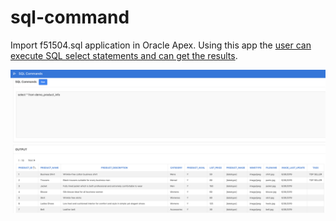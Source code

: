 # sql-command

Import f51504.sql application in Oracle Apex. Using this app the [user can execute SQL select statements and can get the results](https://orclqa.com/question/how-do-i-create-a-sql-command-in-an-oracle-apex-application/).

![Image of the app](/sql-command.png)
